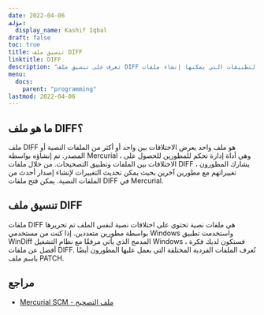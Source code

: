 ```yaml
---
date: 2022-04-06
مؤلف:
  display_name: Kashif Iqbal
draft: false
toc: true
title: تنسيق ملف DIFF
linktitle: DIFF
description: "تعرف على تنسيق ملف DIFF وواجهات برمجة التطبيقات التي يمكنها إنشاء ملفات DIFF وفتحها."
menu:
  docs:
    parent: "programming"
lastmod: 2022-04-06
---
```


## ما هو ملف DIFF؟

ملف DIFF هو ملف واحد يعرض الاختلافات بين واحد أو أكثر من الملفات النصية أو المصدر. تم إنشاؤه بواسطة Mercurial ، وهي أداة إدارة تحكم للمطورين للحصول على الاختلافات بين الملفات وتطبيق التصحيحات. من خلال ملفات DIFF ، يشارك المطورون تغييراتهم مع مطورين آخرين بحيث يمكن تحديث التغييرات لإنشاء إصدار أحدث من الملفات النصية. يمكن فتح ملفات DIFF في Mercurial.

## تنسيق ملف DIFF

ملفات DIFF هي ملفات نصية تحتوي على اختلافات نصية لنفس الملف تم تحريرها بواسطة مطورين متعددين. إذا كنت من مستخدمي Windows واستخدمت تطبيق WinDiff المدمج الذي يأتي مرفقًا مع نظام التشغيل Windows ، فستكون لديك فكرة أفضل عن ملفات DIFF. تُعرف الملفات الفردية المختلفة التي يعمل عليها المطورون أيضًا باسم ملف PATCH.

## مراجع ##

* [Mercurial SCM - ملف التصحيح](https://www.mercurial-scm.org/wiki/PatchFile)

